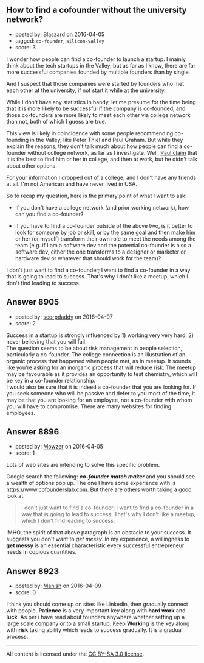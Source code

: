 ## How to find a cofounder without the university network?

- posted by: [Blaszard](https://stackexchange.com/users/2738792/blaszard) on 2016-04-05
- tagged: `co-founder`, `silicon-valley`
- score: 3

<p>I wonder how people can find a co-founder to launch a startup. I mainly think about the tech startups in the Valley, but as far as I know, there are far more successful companies founded by multiple founders than by single. </p>

<p>And I suspect that those companies were started by founders who met each other at the university, if not start it while at the university.</p>

<p>While I don't have any statistics in handy, let me presume for the time being that it is more likely to be successful if the company is co-founded, and those co-founders are more likely to meet each other via college network than not, both of which I guess are true.</p>

<p>This view is likely in coincidence with some people recommending co-founding in the Valley, like Peter Thiel and Paul Graham. But while they explain the reasons, they don't talk much about how people can find a co-founder without college network, as far as I investigate. Well, <a href="http://www.paulgraham.com/startupfaq.html" rel="nofollow">Paul claim</a> that it is the best to find him or her in college, and then at work, but he didn't talk about other options. </p>

<p>For your information I dropped out of a college, and I don't have any friends at all. I'm not American and have never lived in USA. </p>

<p>So to recap my question, here is the primary point of what I want to ask:</p>

<ul>
<li><p>If you don't have a college network (and prior working network), how can you find a co-founder?</p></li>
<li><p>If you have to find a co-founder outside of the above two, is it better to look for someone by job or skill, or by the same goal and then make him or her (or myself) transform their own role to meet the needs among the team (e.g. if I am a software dev and the potential co-founder is also a software dev, either the one transforms to a designer or marketer or hardware dev or whatever that should work for the team)?</p></li>
</ul>

<p>I don't just want to find a co-founder; I want to find a co-founder in a way that is going to lead to success. That's why I don't like a meetup, which I don't find leading to success.</p>



## Answer 8905

- posted by: [scorpdaddy](https://stackexchange.com/users/1379751/scorpdaddy) on 2016-04-07
- score: 2

<p>Success in a startup is strongly influenced by 1) working very very hard, 2) never believing that you will fail.<br>
The question seems to be about risk management in people selection, particularly a co-founder.  The college connection is an illustration of an organic process that happened when people met, as in meetup.  It sounds like you're asking for an inorganic process that will reduce risk. The meetup may be favourable as it provides an opportunity to test chemistry, which will be key in a co-founder relationship.<br>
I would also be sure that it is indeed a co-founder that you are looking for.  If you seek someone who will be passive and defer to you most of the time, it may be that you are looking for an employee, not a co-founder with whom you will have to compromise.  There are many websites for finding employees.</p>



## Answer 8896

- posted by: [Mowzer](https://stackexchange.com/users/1803081/mowzer) on 2016-04-05
- score: 1

<p>Lots of web sites are intending to solve this specific problem.</p>

<p>Google search the following: <strong><em>co-founder match maker</em></strong> and you should see a wealth of options pop up. The one I have some experience with is <a href="https://www.cofounderslab.com" rel="nofollow">https://www.cofounderslab.com</a>. But there are others worth taking a good look at.</p>

<blockquote>
  <p>I don't just want to find a co-founder; I want to find a co-founder in a way that is going to lead to success. That's why I don't like a meetup, which I don't find leading to success.</p>
</blockquote>

<p>IMHO, the spirit of that above paragraph is an obstacle to your success. It suggests you don't want to <em>get messy</em>. In my experience, a willingness to <strong>get messy</strong> is an essential characteristic every successful entrepreneur needs in copious quantities.</p>



## Answer 8923

- posted by: [Manish](https://stackexchange.com/users/7877009/manish) on 2016-04-09
- score: 0

<p>I think you should come up on sites like Linkedin, then gradually connect with people. <strong>Patience</strong> is a very important key along with <strong>hard work</strong> and <strong>luck</strong>. As per i have read about founders anywhere whether setting up a large scale company or to a small startup. Keep <strong>Working</strong> is the key along with <strong>risk</strong> taking ability which leads to success gradually. It is a gradual process.</p>




---

All content is licensed under the [CC BY-SA 3.0 license](https://creativecommons.org/licenses/by-sa/3.0/).
